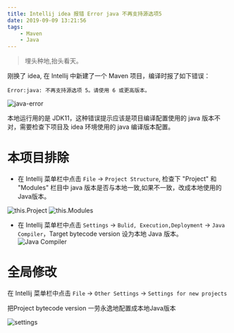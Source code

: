 ```yaml
---
title: Intellij idea 报错 Error java 不再支持源选项5
date: 2019-09-09 13:21:56
tags: 
    - Maven
    - Java
---
```


> 埋头种地,抬头看天。

刚换了 idea, 在 Intellij 中新建了一个 Maven 项目，编译时报了如下错误：

```
Error:java: 不再支持源选项 5。请使用 6 或更高版本。
```

<!-- more  -->

![java-error](https://note.youdao.com/yws/res/11156/WEBRESOURCE34e642cc8d3fcdf9b5c6e8a4153ee5b7)

本地运行用的是 JDK11，这种错误提示应该是项目编译配置使用的 java 版本不对，需要检查下项目及 idea 环境使用的 java 编译版本配置。

# 本项目排除

* 在 Intellij 菜单栏中点击 `File` -> `Project Structure`, 检查下 "Project" 和 "Modules" 栏目中 java 版本是否与本地一致,如果不一致，改成本地使用的Java版本。

![this.Project](https://note.youdao.com/yws/res/11158/WEBRESOURCE70f97719df91ea488bc5a0ec3d758b70)
![this.Modules](https://note.youdao.com/yws/res/11160/WEBRESOURCEbd226399ab6b9576b54b90773a4b5659)

* 在 Intellij 菜单栏中点击 `Settings` -> `Bulid, Execution,Deployment` -> `Java Compiler`，Target bytecode version 设为本地 Java 版本。
![Java Compiler](https://note.youdao.com/yws/res/11162/WEBRESOURCEf4b7e8ec42cb3ffb313f267d5620efb9)

# 全局修改
在 Intellij 菜单栏中点击 `File` -> `Other Settings` -> `Settings for new projects`

把Project bytecode version 一劳永逸地配置成本地Java版本

![settings](https://note.youdao.com/yws/res/11164/WEBRESOURCEb259928314dfd738b30c2ff9be67df98)




